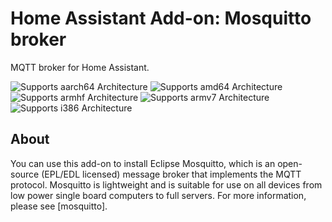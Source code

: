 # Home Assistant Add-on: Mosquitto broker

MQTT broker for Home Assistant.

![Supports aarch64 Architecture][aarch64-shield] ![Supports amd64 Architecture][amd64-shield] ![Supports armhf Architecture][armhf-shield] ![Supports armv7 Architecture][armv7-shield] ![Supports i386 Architecture][i386-shield]

## About

You can use this add-on to install Eclipse Mosquitto, which is an open-source (EPL/EDL licensed) message broker that implements the MQTT protocol. Mosquitto is lightweight and is suitable for use on all devices from low power single board computers to full servers. For more information, please see [mosquitto].

[mosquito]: https://mosquitto.org
[aarch64-shield]: https://img.shields.io/badge/aarch64-yes-green.svg
[amd64-shield]: https://img.shields.io/badge/amd64-yes-green.svg
[armhf-shield]: https://img.shields.io/badge/armhf-yes-green.svg
[armv7-shield]: https://img.shields.io/badge/armv7-yes-green.svg
[i386-shield]: https://img.shields.io/badge/i386-yes-green.svg
